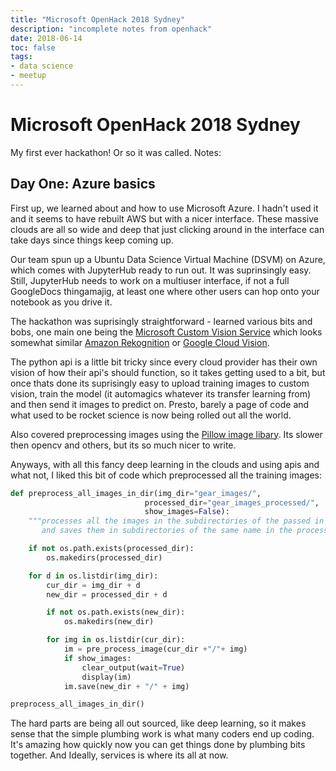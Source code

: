 ```yaml
---
title: "Microsoft OpenHack 2018 Sydney"
description: "incomplete notes from openhack"
date: 2018-06-14
toc: false
tags:
- data science
- meetup
---
```


# Microsoft OpenHack 2018 Sydney

My first ever hackathon! Or so it was called. Notes:

## Day One: Azure basics

First up, we learned about and how to use Microsoft Azure. I hadn't used it and it seems to have rebuilt AWS but with a nicer interface. These massive clouds are all so wide and deep that just clicking around in the interface can take days since things keep coming up.

Our team spun up a Ubuntu Data Science Virtual Machine (DSVM) on Azure, which comes with JupyterHub ready to run out. It was suprinsingly easy. Still, JupyterHub needs to work on a multiuser interface, if not a full GoogleDocs thingamajig, at least one where other users can hop onto your notebook as you drive it.

The hackathon was suprisingly straightforward - learned various bits and bobs, one main one being the [Microsoft Custom Vision Service](https://azure.microsoft.com/en-us/services/cognitive-services/custom-vision-service/) which looks somewhat similar [Amazon Rekognition](https://aws.amazon.com/rekognition/) or [Google Cloud Vision](https://cloud.google.com/vision/).

The python api is a little bit tricky since every cloud provider has their own vision of how their api's should function, so it takes getting used to a bit, but once thats done its suprisingly easy to upload training images to custom vision, train the model (it automagics whatever its transfer learning from) and then send it images to predict on. Presto, barely a page of code and what used to be rocket science is now being rolled out all the world.

Also covered preprocessing images using the [Pillow image libary](https://pillow.readthedocs.io/en/5.2.x/). Its slower then opencv and others, but its so much nicer to write.

Anyways, with all this fancy deep learning in the clouds and using apis and what not, I liked this bit of code which preprocessed all the training images:

```python
def preprocess_all_images_in_dir(img_dir="gear_images/", 
                              processed_dir="gear_images_processed/", 
                              show_images=False):
    """processes all the images in the subdirectories of the passed in img_dir
       and saves them in subdirectories of the same name in the processed_dir"""

    if not os.path.exists(processed_dir):
        os.makedirs(processed_dir)

    for d in os.listdir(img_dir):
        cur_dir = img_dir + d
        new_dir = processed_dir + d

        if not os.path.exists(new_dir):
            os.makedirs(new_dir)

        for img in os.listdir(cur_dir):
            im = pre_process_image(cur_dir +"/"+ img)
            if show_images:
                clear_output(wait=True)
                display(im)
            im.save(new_dir + "/" + img)

preprocess_all_images_in_dir()
```

The hard parts are being all out sourced, like deep learning, so it makes sense that the simple plumbing work is what many coders end up coding. It's amazing how quickly now you can get things done by plumbing bits together. And Ideally, services is where its all at now.